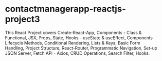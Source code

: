 # contactmanagerapp-reactjs-project3
This React Project covers Create-React-App, Components - Class &amp; Functional, JSX, Props, State, Hooks - useState &amp; useEffect, Components Lifecycle Methods, Conditional Rendering, Lists &amp; Keys, Basic Form Handling, Project Structure, React-Router, Programmatic Navigation, Set-up JSON Server, Fetch API - Axios, CRUD Operations, Search Filter, Hooks.
